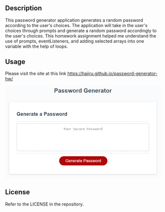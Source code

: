 # <Password Generator>

## Description

This password generator application generates a random password according to the user's choices. The application will take in the user's choices through prompts and generate a random password accordingly to the user's choices. This homework assignment helped me understand the use of prompts, eventListeners, and adding selected arrays into one variable with the help of loops.

## Usage

Please visit the site at this link https://hajiru.github.io/password-generator-hw/

![alt text](./Assets/images/03-javascript-homework-demo.png)

## License

Refer to the LICENSE in the repository.